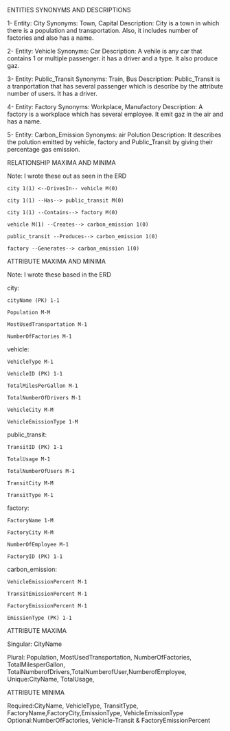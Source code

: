 ENTITIES SYNONYMS AND DESCRIPTIONS

1-
Entity: City
Synonyms: Town, Capital
Description: City is a town in which there is a population and transportation. Also, it includes number of factories and also has a name.

2- 
Entity: Vehicle
Synonyms: Car
Description:  A vehile is any car that contains 1 or multiple passenger. it has a driver and a type. It also produce gaz.

3-
Entity: Public_Transit
Synonyms: Train, Bus
Description: Public_Transit is a tranportation that has several passenger which is describe by the attribute number of users. It has a driver.

4- 
Entity: Factory
Synonyms: Workplace, Manufactory
Description: A factory is a workplace which has several employee. It emit gaz in the air and has a name.

5- 
Entity: Carbon_Emission
Synonyms: air Polution 
Description: It describes the polution emitted by vehicle, factory and Public_Transit by giving their percentage gas emission.


RELATIONSHIP MAXIMA AND MINIMA

Note: I wrote these out as seen in the ERD

    city 1(1) <--DrivesIn-- vehicle M(0)

    city 1(1) --Has--> public_transit M(0)

    city 1(1) --Contains--> factory M(0)

    vehicle M(1) --Creates--> carbon_emission 1(0)

    public_transit --Produces--> carbon_emission 1(0)

    factory --Generates--> carbon_emission 1(0)


ATTRIBUTE MAXIMA AND MINIMA

Note: I wrote these based in the ERD


city:

    cityName (PK) 1-1

    Population M-M

    MostUsedTransportation M-1

    NumberOfFactories M-1

vehicle:

    VehicleType M-1

    VehicleID (PK) 1-1

    TotalMilesPerGallon M-1

    TotalNumberOfDrivers M-1

    VehicleCity M-M
    
    VehicleEmissionType 1-M

public_transit:

    TransitID (PK) 1-1

    TotalUsage M-1

    TotalNumberOfUsers M-1

    TransitCity M-M

    TransitType M-1

factory:

    FactoryName 1-M

    FactoryCity M-M

    NumberOfEmployee M-1

    FactoryID (PK) 1-1

carbon_emission:

    VehicleEmissionPercent M-1

    TransitEmissionPercent M-1

    FactoryEmissionPercent M-1

    EmissionType (PK) 1-1


ATTRIBUTE MAXIMA

Singular: CityName

Plural: Population, MostUsedTransportation, NumberOfFactories, TotalMilesperGallon, TotalNumberofDrivers,TotalNumberofUser,NumberofEmployee,
Unique:CityName, TotalUsage,

ATTRIBUTE MINIMA

Required:CityName, VehicleType, TransitType, FactoryName,FactoryCity,EmissionType, VehicleEmissionType
Optional:NumberOfFactories, Vehicle-Transit & FactoryEmissionPercent










